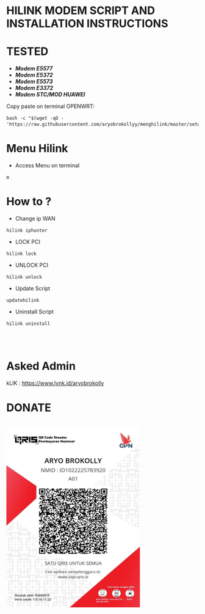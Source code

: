 # HILINK MODEM SCRIPT AND INSTALLATION INSTRUCTIONS
# TESTED
- ***Modem E5577***
- ***Modem E5372***
- ***Modem E5573***
- ***Modem E3372***
- ***Modem STC/MOD HUAWEI***


Copy paste on terminal OPENWRT:
```
bash -c "$(wget -qO - 'https://raw.githubusercontent.com/aryobrokollyy/menghilink/master/setup.sh')"
```
# Menu Hilink
- Access Menu on terminal
```
m
```
# How to ?

- Change ip WAN 
```
hilink iphunter
```
- LOCK PCI 
```
hilink lock
```
- UNLOCK PCI 
```
hilink unlock
```
- Update Script
```
updatehilink
```

- Uninstall Script
```
hilink uninstall
```

<br>
<br>

# Asked Admin<br>
  kLIK : https://www.lynk.id/aryobrokolly
<br>
# DONATE
<br>

<img src="https://raw.githubusercontent.com/aryobrokolly/modepesawat/main/barcode-aryobrokolly.jpg" alt="DONASI" width="350" height="470" align="center">


